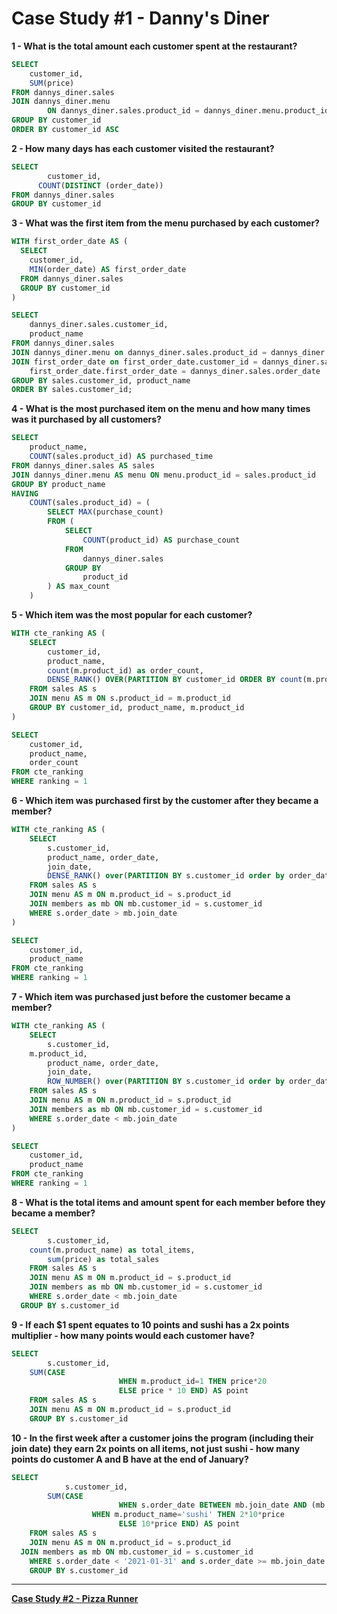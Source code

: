 # Case Study #1 - Danny's Diner

**1 - What is the total amount each customer spent at the restaurant?**

```sql
SELECT
  	customer_id,
    SUM(price)
FROM dannys_diner.sales
JOIN dannys_diner.menu
		ON dannys_diner.sales.product_id = dannys_diner.menu.product_id
GROUP BY customer_id
ORDER BY customer_id ASC
```

**2 - How many days has each customer visited the restaurant?**

```sql
SELECT
		customer_id,
	  COUNT(DISTINCT (order_date))
FROM dannys_diner.sales
GROUP BY customer_id
```

**3 - What was the first item from the menu purchased by each customer?**

```sql
WITH first_order_date AS (
  SELECT
    customer_id,
    MIN(order_date) AS first_order_date
  FROM dannys_diner.sales
  GROUP BY customer_id
)

SELECT
	dannys_diner.sales.customer_id,
    product_name
FROM dannys_diner.sales
JOIN dannys_diner.menu on dannys_diner.sales.product_id = dannys_diner.menu.product_id
JOIN first_order_date on first_order_date.customer_id = dannys_diner.sales.customer_id and
	first_order_date.first_order_date = dannys_diner.sales.order_date
GROUP BY sales.customer_id, product_name
ORDER BY sales.customer_id;
```

**4 - What is the most purchased item on the menu and how many times was it purchased by all customers?**

```sql
SELECT
	product_name,
	COUNT(sales.product_id) AS purchased_time
FROM dannys_diner.sales AS sales
JOIN dannys_diner.menu AS menu ON menu.product_id = sales.product_id
GROUP BY product_name
HAVING
	COUNT(sales.product_id) = (
  		SELECT MAX(purchase_count)
  		FROM (
            SELECT
                COUNT(product_id) AS purchase_count
            FROM
                dannys_diner.sales
            GROUP BY
                product_id
        ) AS max_count
  	)

```

**5 - Which item was the most popular for each customer?**

```sql
WITH cte_ranking AS (
	SELECT
		customer_id,
        product_name,
        count(m.product_id) as order_count,
        DENSE_RANK() OVER(PARTITION BY customer_id ORDER BY count(m.product_id) DESC) AS ranking
	FROM sales AS s
	JOIN menu AS m ON s.product_id = m.product_id
	GROUP BY customer_id, product_name, m.product_id
)

SELECT
	customer_id,
    product_name,
    order_count
FROM cte_ranking
WHERE ranking = 1
```

**6 - Which item was purchased first by the customer after they became a member?**

```sql
WITH cte_ranking AS (
	SELECT
		s.customer_id,
		product_name, order_date,
		join_date,
		DENSE_RANK() over(PARTITION BY s.customer_id order by order_date asc) as ranking
	FROM sales AS s
	JOIN menu AS m ON m.product_id = s.product_id
	JOIN members as mb ON mb.customer_id = s.customer_id
	WHERE s.order_date > mb.join_date
)

SELECT
	customer_id,
    product_name
FROM cte_ranking
WHERE ranking = 1
```

**7 - Which item was purchased just before the customer became a member?**

```sql
WITH cte_ranking AS (
	SELECT
		s.customer_id,
    m.product_id,
		product_name, order_date,
		join_date,
		ROW_NUMBER() over(PARTITION BY s.customer_id order by order_date desc) as ranking
	FROM sales AS s
	JOIN menu AS m ON m.product_id = s.product_id
	JOIN members as mb ON mb.customer_id = s.customer_id
	WHERE s.order_date < mb.join_date
)

SELECT
	customer_id,
    product_name
FROM cte_ranking
WHERE ranking = 1
```

**8 - What is the total items and amount spent for each member before they became a member?**

```sql
SELECT
		s.customer_id,
    count(m.product_name) as total_items,
		sum(price) as total_sales
	FROM sales AS s
	JOIN menu AS m ON m.product_id = s.product_id
	JOIN members as mb ON mb.customer_id = s.customer_id
	WHERE s.order_date < mb.join_date
  GROUP BY s.customer_id
```

**9 - If each $1 spent equates to 10 points and sushi has a 2x points multiplier - how many points would each customer have?**

```sql
SELECT
		s.customer_id,
    SUM(CASE
						WHEN m.product_id=1 THEN price*20
						ELSE price * 10 END) AS point
	FROM sales AS s
	JOIN menu AS m ON m.product_id = s.product_id
    GROUP BY s.customer_id
```

**10 - In the first week after a customer joins the program (including their join date) they earn 2x points on all items, not just sushi - how many points do customer A and B have at the end of January?**

```sql
SELECT
			s.customer_id,
	    SUM(CASE
						WHEN s.order_date BETWEEN mb.join_date AND (mb.join_date + INTERVAL 6 day) THEN 2*10*price
			      WHEN m.product_name='sushi' THEN 2*10*price
						ELSE 10*price END) AS point
	FROM sales AS s
	JOIN menu AS m ON m.product_id = s.product_id
  JOIN members as mb ON mb.customer_id = s.customer_id
	WHERE s.order_date < '2021-01-31' and s.order_date >= mb.join_date
	GROUP BY s.customer_id
```

---

[**Case Study #2 - Pizza Runner**](//Case%20Study%20%232%20-%20Pizza%20Runner)
